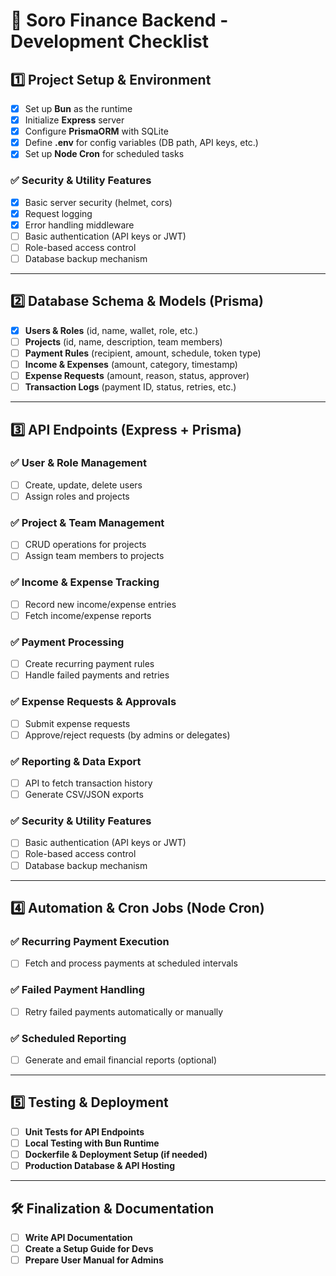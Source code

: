 # 📝 Soro Finance Backend - Development Checklist  

## 1️⃣ Project Setup & Environment  
- [x] Set up **Bun** as the runtime  
- [x] Initialize **Express** server  
- [x] Configure **PrismaORM** with SQLite  
- [x] Define **.env** for config variables (DB path, API keys, etc.)  
- [x] Set up **Node Cron** for scheduled tasks  

### ✅ **Security & Utility Features**  
- [x] Basic server security (helmet, cors)
- [x] Request logging
- [x] Error handling middleware
- [ ] Basic authentication (API keys or JWT)  
- [ ] Role-based access control  
- [ ] Database backup mechanism  

---

## 2️⃣ Database Schema & Models (Prisma)  
- [x] **Users & Roles** (id, name, wallet, role, etc.)  
- [ ] **Projects** (id, name, description, team members)  
- [ ] **Payment Rules** (recipient, amount, schedule, token type)  
- [ ] **Income & Expenses** (amount, category, timestamp)  
- [ ] **Expense Requests** (amount, reason, status, approver)  
- [ ] **Transaction Logs** (payment ID, status, retries, etc.)  

---

## 3️⃣ API Endpoints (Express + Prisma)  
### ✅ **User & Role Management**  
- [ ] Create, update, delete users  
- [ ] Assign roles and projects  

### ✅ **Project & Team Management**  
- [ ] CRUD operations for projects  
- [ ] Assign team members to projects  

### ✅ **Income & Expense Tracking**  
- [ ] Record new income/expense entries  
- [ ] Fetch income/expense reports  

### ✅ **Payment Processing**  
- [ ] Create recurring payment rules  
- [ ] Handle failed payments and retries  

### ✅ **Expense Requests & Approvals**  
- [ ] Submit expense requests  
- [ ] Approve/reject requests (by admins or delegates)  

### ✅ **Reporting & Data Export**  
- [ ] API to fetch transaction history  
- [ ] Generate CSV/JSON exports  

### ✅ **Security & Utility Features**  
- [ ] Basic authentication (API keys or JWT)  
- [ ] Role-based access control  
- [ ] Database backup mechanism  

---

## 4️⃣ Automation & Cron Jobs (Node Cron)  
### ✅ **Recurring Payment Execution**  
- [ ] Fetch and process payments at scheduled intervals  

### ✅ **Failed Payment Handling**  
- [ ] Retry failed payments automatically or manually  

### ✅ **Scheduled Reporting**  
- [ ] Generate and email financial reports (optional)  

---

## 5️⃣ Testing & Deployment  
- [ ] **Unit Tests for API Endpoints**  
- [ ] **Local Testing with Bun Runtime**  
- [ ] **Dockerfile & Deployment Setup (if needed)**  
- [ ] **Production Database & API Hosting**  

---

## 🛠️ Finalization & Documentation  
- [ ] **Write API Documentation**  
- [ ] **Create a Setup Guide for Devs**  
- [ ] **Prepare User Manual for Admins**  
